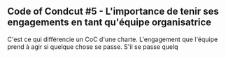 ## Code of Condcut #5 - L'importance de tenir ses engagements en tant qu'équipe organisatrice
C'est ce qui différencie un CoC d'une charte. L'engagement que l'équipe prend à agir si quelque chose se passe.
S'il se passe quelq
